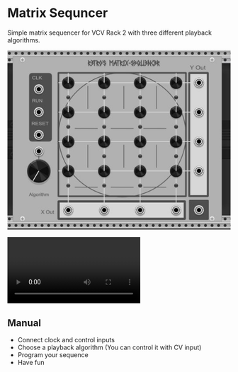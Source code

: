 # Matrix Sequncer

Simple matrix sequencer for VCV Rack 2 with three different playback algorithms.


![Panel front view](/.github/panel-view.JPG)

![Plugin demonstration](/.github/demo.mp4)


## Manual

 - Connect clock and control inputs
 - Choose a playback algorithm (You can control it with CV input)
 - Program your sequence
 - Have fun
